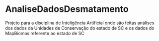 # AnaliseDadosDesmatamento
Projeto para a disciplina de Inteligência Artificial onde são feitas análises dos dados da Unidades de Conservação do estado de SC e os dados do MapBiomas referente ao estado de SC
